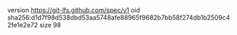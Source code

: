version https://git-lfs.github.com/spec/v1
oid sha256:d1d7f98d538dbd53aa5748afe88965f9682b7bb58f274db1b2509c42fe1e2e72
size 98
